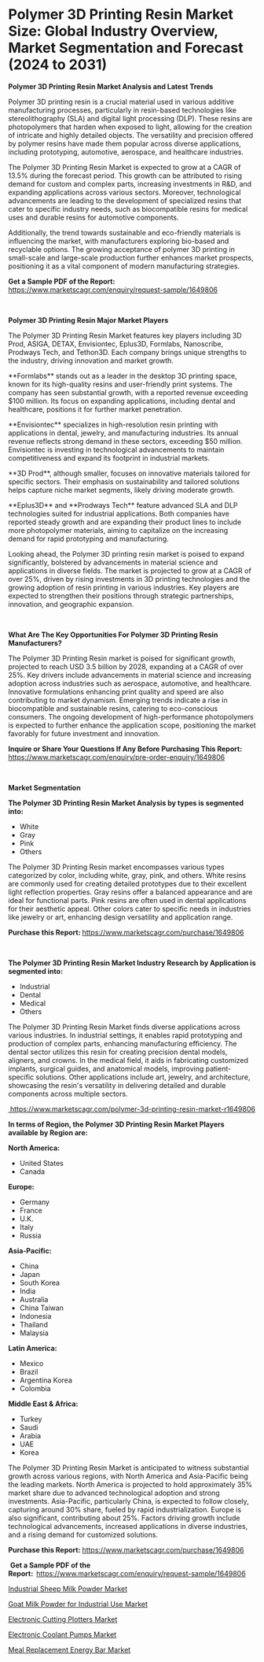 <p><h1>Polymer 3D Printing Resin Market Size: Global Industry Overview, Market Segmentation and Forecast (2024 to 2031)</h1></p><p><strong>Polymer 3D Printing Resin Market Analysis and Latest Trends</strong></p>
<p><p>Polymer 3D printing resin is a crucial material used in various additive manufacturing processes, particularly in resin-based technologies like stereolithography (SLA) and digital light processing (DLP). These resins are photopolymers that harden when exposed to light, allowing for the creation of intricate and highly detailed objects. The versatility and precision offered by polymer resins have made them popular across diverse applications, including prototyping, automotive, aerospace, and healthcare industries.</p><p>The Polymer 3D Printing Resin Market is expected to grow at a CAGR of 13.5% during the forecast period. This growth can be attributed to rising demand for custom and complex parts, increasing investments in R&D, and expanding applications across various sectors. Moreover, technological advancements are leading to the development of specialized resins that cater to specific industry needs, such as biocompatible resins for medical uses and durable resins for automotive components.</p><p>Additionally, the trend towards sustainable and eco-friendly materials is influencing the market, with manufacturers exploring bio-based and recyclable options. The growing acceptance of polymer 3D printing in small-scale and large-scale production further enhances market prospects, positioning it as a vital component of modern manufacturing strategies.</p></p>
<p><strong>Get a Sample PDF of the Report:&nbsp;</strong> <a href="https://www.marketscagr.com/enquiry/request-sample/1649806?utm_campaign=1591&utm_medium=2&utm_source=Github&utm_content=ia&utm_term=15102024&utm_id=polymer-3d-printing-resin">https://www.marketscagr.com/enquiry/request-sample/1649806</a></p>
<p>&nbsp;</p>
<p><strong>Polymer 3D Printing Resin Major Market Players</strong></p>
<p><p>The Polymer 3D Printing Resin Market features key players including 3D Prod, ASIGA, DETAX, Envisiontec, Eplus3D, Formlabs, Nanoscribe, Prodways Tech, and Tethon3D. Each company brings unique strengths to the industry, driving innovation and market growth.</p><p>**Formlabs** stands out as a leader in the desktop 3D printing space, known for its high-quality resins and user-friendly print systems. The company has seen substantial growth, with a reported revenue exceeding $100 million. Its focus on expanding applications, including dental and healthcare, positions it for further market penetration.</p><p>**Envisiontec** specializes in high-resolution resin printing with applications in dental, jewelry, and manufacturing industries. Its annual revenue reflects strong demand in these sectors, exceeding $50 million. Envisiontec is investing in technological advancements to maintain competitiveness and expand its footprint in industrial markets.</p><p>**3D Prod**, although smaller, focuses on innovative materials tailored for specific sectors. Their emphasis on sustainability and tailored solutions helps capture niche market segments, likely driving moderate growth.</p><p>**Eplus3D** and **Prodways Tech** feature advanced SLA and DLP technologies suited for industrial applications. Both companies have reported steady growth and are expanding their product lines to include more photopolymer materials, aiming to capitalize on the increasing demand for rapid prototyping and manufacturing.</p><p>Looking ahead, the Polymer 3D printing resin market is poised to expand significantly, bolstered by advancements in material science and applications in diverse fields. The market is projected to grow at a CAGR of over 25%, driven by rising investments in 3D printing technologies and the growing adoption of resin printing in various industries. Key players are expected to strengthen their positions through strategic partnerships, innovation, and geographic expansion.</p></p>
<p>&nbsp;</p>
<p><strong>What Are The Key Opportunities For Polymer 3D Printing Resin Manufacturers?</strong></p>
<p><p>The Polymer 3D Printing Resin market is poised for significant growth, projected to reach USD 3.5 billion by 2028, expanding at a CAGR of over 25%. Key drivers include advancements in material science and increasing adoption across industries such as aerospace, automotive, and healthcare. Innovative formulations enhancing print quality and speed are also contributing to market dynamism. Emerging trends indicate a rise in biocompatible and sustainable resins, catering to eco-conscious consumers. The ongoing development of high-performance photopolymers is expected to further enhance the application scope, positioning the market favorably for future investment and innovation.</p></p>
<p><strong>Inquire or Share Your Questions If Any Before Purchasing This Report:</strong> <a href="https://www.marketscagr.com/enquiry/pre-order-enquiry/1649806?utm_campaign=1591&utm_medium=2&utm_source=Github&utm_content=ia&utm_term=15102024&utm_id=polymer-3d-printing-resin">https://www.marketscagr.com/enquiry/pre-order-enquiry/1649806</a></p>
<p>&nbsp;</p>
<p><strong>Market Segmentation</strong></p>
<p><strong>The Polymer 3D Printing Resin Market Analysis by types is segmented into:</strong></p>
<p><ul><li>White</li><li>Gray</li><li>Pink</li><li>Others</li></ul></p>
<p><p>The Polymer 3D Printing Resin market encompasses various types categorized by color, including white, gray, pink, and others. White resins are commonly used for creating detailed prototypes due to their excellent light reflection properties. Gray resins offer a balanced appearance and are ideal for functional parts. Pink resins are often used in dental applications for their aesthetic appeal. Other colors cater to specific needs in industries like jewelry or art, enhancing design versatility and application range.</p></p>
<p><strong>Purchase this Report:&nbsp;</strong><a href="https://www.marketscagr.com/purchase/1649806?utm_campaign=1591&utm_medium=2&utm_source=Github&utm_content=ia&utm_term=15102024&utm_id=polymer-3d-printing-resin">https://www.marketscagr.com/purchase/1649806</a></p>
<p>&nbsp;</p>
<p><strong>The Polymer 3D Printing Resin Market Industry Research by Application is segmented into:</strong></p>
<p><ul><li>Industrial</li><li>Dental</li><li>Medical</li><li>Others</li></ul></p>
<p><p>The Polymer 3D Printing Resin Market finds diverse applications across various industries. In industrial settings, it enables rapid prototyping and production of complex parts, enhancing manufacturing efficiency. The dental sector utilizes this resin for creating precision dental models, aligners, and crowns. In the medical field, it aids in fabricating customized implants, surgical guides, and anatomical models, improving patient-specific solutions. Other applications include art, jewelry, and architecture, showcasing the resin's versatility in delivering detailed and durable components across multiple sectors.</p></p>
<p><a href="https://www.marketscagr.com/polymer-3d-printing-resin-market-r1649806?utm_campaign=1591&utm_medium=2&utm_source=Github&utm_content=ia&utm_term=15102024&utm_id=polymer-3d-printing-resin">&nbsp;https://www.marketscagr.com/polymer-3d-printing-resin-market-r1649806</a></p>
<p><strong>In terms of Region, the Polymer 3D Printing Resin Market Players available by Region are:</strong></p>
<p>
    <p> <strong> North America: </strong>
        <ul>
            <li>United States</li>
            <li>Canada</li>
        </ul>
        </p> 
    <p> <strong> Europe: </strong>
        <ul>
            <li>Germany</li>
            <li>France</li>
            <li>U.K.</li>
            <li>Italy</li>
            <li>Russia</li>
        </ul>
        </p> 
    <p> <strong> Asia-Pacific: </strong>
        <ul>
            <li>China</li>
            <li>Japan</li>
            <li>South Korea</li>
            <li>India</li>
            <li>Australia</li>
            <li>China Taiwan</li>
            <li>Indonesia</li>
            <li>Thailand</li>
            <li>Malaysia</li>
        </ul>
        </p> 
    <p> <strong> Latin America: </strong>
        <ul>
            <li>Mexico</li>
            <li>Brazil</li>
            <li>Argentina Korea</li>
            <li>Colombia</li>
        </ul>
        </p> 
    <p> <strong> Middle East & Africa: </strong>
        <ul>
            <li>Turkey</li>
            <li>Saudi</li>
            <li>Arabia</li>
            <li>UAE</li>
            <li>Korea</li>
        </ul>
    </p>
    </p>
<p><p>The Polymer 3D Printing Resin Market is anticipated to witness substantial growth across various regions, with North America and Asia-Pacific being the leading markets. North America is projected to hold approximately 35% market share due to advanced technological adoption and strong investments. Asia-Pacific, particularly China, is expected to follow closely, capturing around 30% share, fueled by rapid industrialization. Europe is also significant, contributing about 25%. Factors driving growth include technological advancements, increased applications in diverse industries, and a rising demand for customized solutions.</p></p>
<p><strong>Purchase this Report: </strong><a href="https://www.marketscagr.com/purchase/1649806?utm_campaign=1591&utm_medium=2&utm_source=Github&utm_content=ia&utm_term=15102024&utm_id=polymer-3d-printing-resin">https://www.marketscagr.com/purchase/1649806</a></p>
<p>&nbsp;<strong>Get a Sample PDF of the Report:&nbsp;&nbsp;</strong><a href="https://www.marketscagr.com/enquiry/request-sample/1649806?utm_campaign=1591&utm_medium=2&utm_source=Github&utm_content=ia&utm_term=15102024&utm_id=polymer-3d-printing-resin">https://www.marketscagr.com/enquiry/request-sample/1649806</a></p>
<p><strong></strong></p>
<p><p><a href="https://www.linkedin.com/pulse/industrial-sheep-milk-powder-market-overview-global-trends-ujtgc?trk=public_post_embed_feed-article-content&utm_campaign=1591&utm_medium=2&utm_source=Github&utm_content=ia&utm_term=15102024&utm_id=polymer-3d-printing-resin">Industrial Sheep Milk Powder Market</a></p><p><a href="https://www.linkedin.com/pulse/goat-milk-powder-industrial-use-market-size-growth-trends-y42ec?trk=public_post_embed_feed-article-content&utm_campaign=1591&utm_medium=2&utm_source=Github&utm_content=ia&utm_term=15102024&utm_id=polymer-3d-printing-resin">Goat Milk Powder for Industrial Use Market</a></p><p><a href="https://www.linkedin.com/pulse/global-electronic-cutting-plotters-market-size-trends-analysis-j8lvf?trk=public_post_embed_feed-article-content&utm_campaign=1591&utm_medium=2&utm_source=Github&utm_content=ia&utm_term=15102024&utm_id=polymer-3d-printing-resin">Electronic Cutting Plotters Market</a></p><p><a href="https://www.linkedin.com/pulse/future-electronic-coolant-pumps-market-global-forecast-trends-r1qtf?trk=public_post_embed_feed-article-content&utm_campaign=1591&utm_medium=2&utm_source=Github&utm_content=ia&utm_term=15102024&utm_id=polymer-3d-printing-resin">Electronic Coolant Pumps Market</a></p><p><a href="https://www.linkedin.com/pulse/meal-replacement-energy-bar-market-shifts-strategic-analysis-ezglc?trk=public_post_embed_feed-article-content&utm_campaign=1591&utm_medium=2&utm_source=Github&utm_content=ia&utm_term=15102024&utm_id=polymer-3d-printing-resin">Meal Replacement Energy Bar Market</a></p></p>